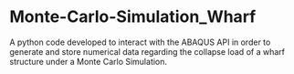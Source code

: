 # Monte-Carlo-Simulation_Wharf
A python code developed to interact with the ABAQUS API in order to generate and store numerical data regarding the collapse load of a wharf structure under a Monte Carlo Simulation.
